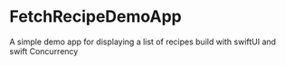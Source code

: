 # FetchRecipeDemoApp
A simple demo app for displaying a list of recipes build with swiftUI and swift Concurrency
